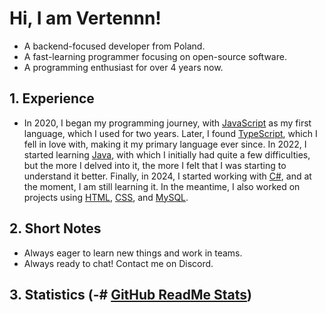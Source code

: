 # Hi, I am Vertennn! <img src="https://komarev.com/ghpvc/?username=verbelowski" alt="">
- A backend-focused developer from Poland.
- A fast-learning programmer focusing on open-source software.
- A programming enthusiast for over 4 years now.

## 1. Experience
- In 2020, I began my programming journey, with [JavaScript](https://developer.mozilla.org/en-US/docs/Web/JavaScript/) as my first language, which I used for two years. Later, I found [TypeScript](https://www.typescriptlang.org/), which I fell in love with, making it my primary language ever since. In 2022, I started learning [Java](https://adoptopenjdk.net/), with which I initially had quite a few difficulties, but the more I delved into it, the more I felt that I was starting to understand it better. Finally, in 2024, I started working with [C#](https://docs.microsoft.com/en-us/dotnet/csharp/), and at the moment, I am still learning it. In the meantime, I also worked on projects using [HTML](https://www.w3schools.com/html/default.asp/), [CSS](https://www.w3schools.com/css/default.asp/), and [MySQL](https://dev.mysql.com/doc/).

## 2. Short Notes
- Always eager to learn new things and work in teams.
- Always ready to chat! Contact me on Discord.

## 3. Statistics (-# [GitHub ReadMe Stats](https://github.com/anuraghazra/github-readme-stats))
<table>
  <tr>
    <td style="padding: 0; width: 50%;">
      <img src="https://github-readme-stats.vercel.app/api?username=verbelowski&show_icons=true&title_color=4f8cc9&text_color=9f9f9f&bg_color=151515&hide_border=true&icon_color=4f8cc9&hide_title=true&count_private=true" alt="" style="padding: 0;">
    </td>
    <td style="padding: 0; width: 50%;">
      <img src="https://github-readme-stats.vercel.app/api/top-langs/?username=verbelowski&layout=compact&title_color=4f8cc9&text_color=9f9f9f&bg_color=151515&hide_border=true&icon_color=4f8cc9&hide=visual%20basic&count_private=true" alt="" style="padding: 0;">
    </td>
  </tr>
</table>
